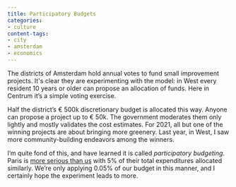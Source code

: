 ```yaml
---
title: Participatory Budgets
categories:
- culture
content-tags:
- city
- amsterdam
- economics
---
```


The districts of Amsterdam hold annual votes to fund small improvement projects. It's clear they are experimenting with the model: in West every resident 10 years or older can propose an allocation of funds. Here in Centrum it’s a simple voting exercise. 

Half the district’s € 500k discretionary budget is allocated this way. Anyone can propose a project up to € 50k. The government moderates them only lightly and mostly validates the cost estimates. For 2021, all but one of the winning projects are about bringing more greenery. Last year, in West, I saw more community-building endeavors among the winners.

I’m quite fond of this, and have learned it is called _participatory budgeting_. Paris is [more serious than us](https://citymonitor.ai/government/civic-engagement/how-paris-participatory-budget-is-reinvigorating-democracy) with 5% of their total expenditures allocated similarly. We’re only applying 0.05% of our budget in this manner, and I certainly hope the experiment leads to more.